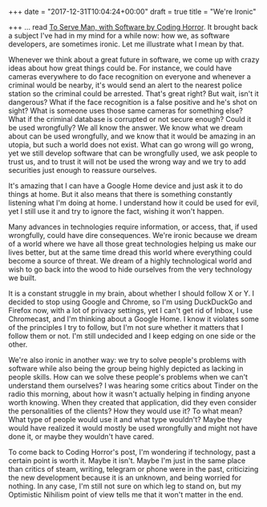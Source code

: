 +++
date = "2017-12-31T10:04:24+00:00"
draft = true
title = "We're Ironic"

+++
... read [To Serve Man, with Software by Coding Horror](https://blog.codinghorror.com/to-serve-man-with-software/). It brought back a subject I've had in my mind for a while now: how we, as software developers, are sometimes ironic. Let me illustrate what I mean by that.

Whenever we think about a great future in software, we come up with crazy ideas about how great things could be. For instance, we could have cameras everywhere to do face recognition on everyone and whenever a criminal would be nearby, it's would send an alert to the nearest police station so the criminal could be arrested. That's great right? But wait, isn't it dangerous? What if the face recognition is a false positive and he's shot on sight? What is someone uses those same cameras for something else? What if the criminal database is corrupted or not secure enough? Could it be used wrongfully? We all know the answer. We know what we dream about can be used wrongfully, and we know that it would be amazing in an utopia, but such a world does not exist. What can go wrong will go wrong, yet we still develop software that can be wrongfully used, we ask people to trust us, and to trust it will not be used the wrong way and we try to add securities just enough to reassure ourselves.

It's amazing that I can have a Google Home device and just ask it to do things at home. But it also means that there is something constantly listening what I'm doing at home. I understand how it could be used for evil, yet I still use it and try to ignore the fact, wishing it won't happen.

Many advances in technologies require information, or access, that, if used wrongfully, could have dire consequences. We're ironic because we dream of a world where we have all those great technologies helping us make our lives better, but at the same time dread this world where everything could become a source of threat. We dream of a highly technological world and wish to go back into the wood to hide ourselves from the very technology we built.

It is a constant struggle in my brain, about whether I should follow X or Y. I decided to stop using Google and Chrome, so I'm using DuckDuckGo and Firefox now, with a lot of privacy settings, yet I can't get rid of Inbox, I use Chromecast, and I'm thinking about a Google Home. I know it violates some of the principles I try to follow, but I'm not sure whether it matters that I follow them or not. I'm still undecided and I keep edging on one side or the other.

We're also ironic in another way: we try to solve people's problems with software while also being the group being highly depicted as lacking in people skills. How can we solve these people's problems when we can't understand them ourselves? I was hearing some critics about Tinder on the radio this morning, about how it wasn't actually helping in finding anyone worth knowing. When they created that application, did they even consider the personalities of the clients? How they would use it? To what mean? What type of people would use it and what type wouldn't? Maybe they would have realized it would mostly be used wrongfully and might not have done it, or maybe they wouldn't have cared.

To come back to Coding Horror's post, I'm wondering if technology, past a certain point is worth it. Maybe it isn't. Maybe I'm just in the same place than critics of steam, writing, telegram or phone were in the past, criticizing the new development because it is an unknown, and being worried for nothing. In any case, I'm still not sure on which leg to stand on, but my Optimistic Nihilism point of view tells me that it won't matter in the end.